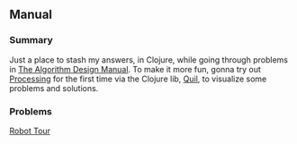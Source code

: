 ## Manual

### Summary

Just a place to stash my answers, in Clojure, while going through problems in [The Algorithm Design Manual](http://www.amazon.com/Algorithm-Design-Manual-Steven-Skiena/dp/1848000693/ref=dp_ob_title_bk). To make it more fun, gonna try out [Processing](http://processing.org) for the first time via the Clojure lib, [Quil](https://github.com/quil/quil), to visualize some problems and solutions.

### Problems

[Robot Tour](https://github.com/marsmining/manual/blob/master/doc/robot-tour.md)